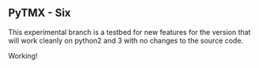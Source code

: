 ## PyTMX - Six


This experimental branch is a testbed for new features for the version that will
work cleanly on python2 and 3 with no changes to the source code.

Working!
